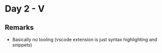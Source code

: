 # Day 2 - V

## Remarks

- Basically no tooling (vscode extension is just syntax highlighting and snippets)
